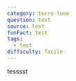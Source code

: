 ```yaml
---
category: terre-lune
question: test
source: test
funFact: test
tags:
  - test
difficulty: facile
---
```

tesssst
